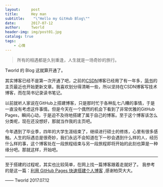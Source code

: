 ```yaml
---
layout:     post
title:      Hey man
subtitle:    "\"Hello my GitHub Blog\""
date:       2017-07-12
author:     Tworld
header-img: img/post01.jpg
catalog: true
tags:
    - 心情
---
```


> 所有的相遇都是久别重逢，人生就是一场奇妙的旅行。




Tworld 的 Blog 这就算开通了。

其实博客已经不是第一次开通了吧，之前的[CSDN](www.csdn.net)博客已经用了有一年多，[简书](www.jianshu.com)的主页最近也开始更新文章。我喜欢划分得清晰一些，所以坚持在CSDN博客写技术博客，而在简书记录读书笔记。

以前就听人家说在GitHub上搭建博客，只是那时忙于各种乱七八糟的事情，于是一直没有考虑这件事情。但是今天在一个偶然的机会下看到了非常优雅的GitHub Pages，瞬间心动，于是迫不及待地搭建了属于自己的博客。至于这个博客该怎么分类呢，现在还没想好，那就当作我的主页吧。

今年遇到了毕业季，四年的大学生涯结束了，继续进行硕士的修炼，心里有很多感触。人生的际遇总是很奇妙，我们永远不会知道在下一秒会遇到什么样的人，经历什么样的事，这个博客处在一段旅程结束与另一段旅程即将开始的此刻也算是一种缘分吧。那就这样，开始吧。

---



至于搭建的过程呢，其实也比较简单，在网上找一篇博客跟着走就好了。
我参考的是这一篇：[利用 GitHub Pages 快速搭建个人博客](http://www.jianshu.com/p/e68fba58f75c) ,感谢柏荧大大。





—— Tworld 2017.07.12


